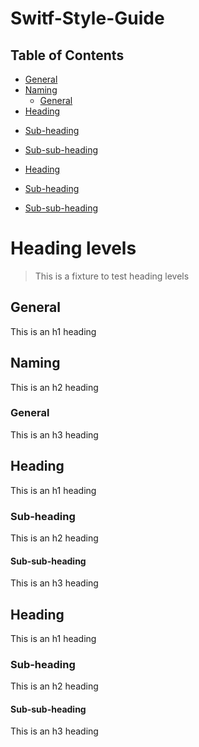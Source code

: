 # Switf-Style-Guide

## Table of Contents

- [General](#general)
- [Naming](#naming)
    - [General](#naming-general)
- [Heading](#heading-1)
* [Sub-heading](#sub-heading-1)
+ [Sub-sub-heading](#sub-sub-heading-1)
- [Heading](#heading-2)
* [Sub-heading](#sub-heading-2)
+ [Sub-sub-heading](#sub-sub-heading-2)


# Heading levels

> This is a fixture to test heading levels

<!-- toc -->

## General

This is an h1 heading

## Naming

This is an h2 heading

### General

This is an h3 heading

## Heading

This is an h1 heading

### Sub-heading

This is an h2 heading

#### Sub-sub-heading

This is an h3 heading

## Heading

This is an h1 heading

### Sub-heading

This is an h2 heading

#### Sub-sub-heading

This is an h3 heading
